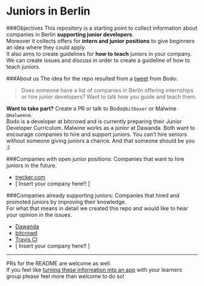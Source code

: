 # Juniors in Berlin

###Objectives
This repository is a starting point to collect information about companies in Berlin **supporting junior developers**.  
Moreover it collects offers for **intern and junior positions** to give beginners an idea where they could apply.  
It also aims to create guidelines for **how to teach** juniors in your company.  
We can create issues and discuss in order to create a guideline of how to teach juniors.

###About us
The idea for the repo resulted from a [tweet](https://twitter.com/bitboxer/status/558921160562597890) from Bodo:
> Does someone have a list of companies in Berlin offering internships or hire junior developers? Want to talk how you guide and teach them.  

**Want to take part?** Create a PR or talk to Bodo`@bitboxer` or Malwine `@malweene`.  
Bodo is a developer at bitcrowd and is currently preparing their Junior Developer Curriculum.
Malwine works as a junior at Dawanda. Both want to encourage companies to hire and support juniors.
You can’t hire seniors without someone giving juniors a chance. And that someone should be you ;)

###Companies with open junior positions:
Companies that want to hire juniors in the future.   
- [trecker.com](http://trecker.com)
- [ Insert your company here!! ]

###Companies already supporting juniors:
Companies that hired and promoted juniors by improving their knowledge.  
For what that means in detail we created this repo and would like to hear your opinion in the issues.

- [Dawanda](http://jobs.dawanda.com/de/)
- [bitcrowd](http://bitcrowd.net)
- [Travis CI](http://travis-ci.com)
- [ Insert your company here!! ]
  

---
PRs for the README are welcome as well.  
If you feel like [turning these information into an app](https://twitter.com/sferik/status/558979272816091136) with your learners group please feel more than welcome to do so!
